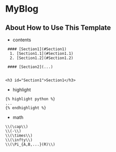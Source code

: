 # MyBlog

## About How to Use This Template

*   contents

```
 #### [Section1](#Section1)
  1. [Section1.1](#Section1.1)
  2. [Section1.2](#Section1.2)
 
 #### [Section2](...)


<h3 id="Section1">Section1</h3>
```

*   highlight

```
{% highlight python %}
...
{% endhighlight %}
```

*   math

```
\\(\cap\\)
\\(-\\)
\\(\times\\)
\\(\infty\\)
\\(\Pi_{A,B,...}(R)\\)
```